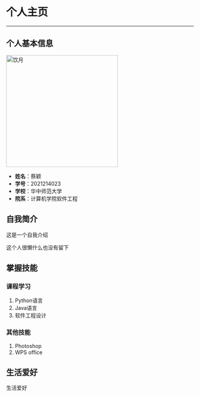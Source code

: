 # 个人主页
***************************************

## 个人基本信息
<img src="![饮月](https://github.com/4runlight/angry-bird/assets/126326854/61e6df8d-b748-48da-8c6b-671344648a48)" alt="饮月" width="300" heigth="200">

* **姓名**：蔡颖
* **学号**：2021214023
* **学校**：华中师范大学
* **院系**：计算机学院软件工程



## 自我简介
这是一个自我介绍  

这个人很懒什么也没有留下



## 掌握技能
### 课程学习
1. Python语言
2. Java语言
3. 软件工程设计  

### 其他技能
1. Photoshop
2. WPS office



## 生活爱好
生活爱好

